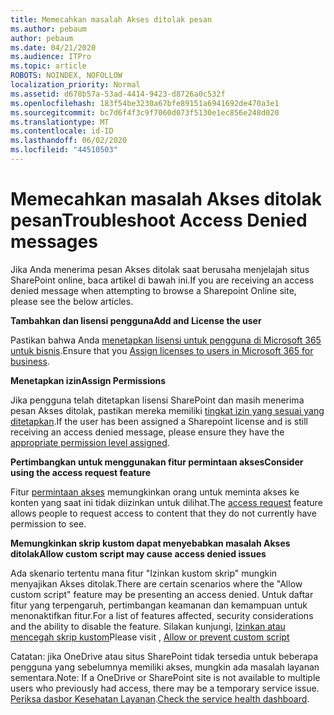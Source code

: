 ```yaml
---
title: Memecahkan masalah Akses ditolak pesan
ms.author: pebaum
author: pebaum
ms.date: 04/21/2020
ms.audience: ITPro
ms.topic: article
ROBOTS: NOINDEX, NOFOLLOW
localization_priority: Normal
ms.assetid: d678b57a-53ad-4414-9423-d8726a0c532f
ms.openlocfilehash: 183f54be3230a67bfe89151a6941692de470a3e1
ms.sourcegitcommit: bc7d6f4f3c9f7060d073f5130e1ec856e248d020
ms.translationtype: MT
ms.contentlocale: id-ID
ms.lasthandoff: 06/02/2020
ms.locfileid: "44510503"
---
```

# <a name="troubleshoot-access-denied-messages"></a><span data-ttu-id="0684e-102">Memecahkan masalah Akses ditolak pesan</span><span class="sxs-lookup"><span data-stu-id="0684e-102">Troubleshoot Access Denied messages</span></span>

<span data-ttu-id="0684e-103">Jika Anda menerima pesan Akses ditolak saat berusaha menjelajah situs SharePoint online, baca artikel di bawah ini.</span><span class="sxs-lookup"><span data-stu-id="0684e-103">If you are receiving an access denied message when attempting to browse a Sharepoint Online site, please see the below articles.</span></span>

<span data-ttu-id="0684e-104">**Tambahkan dan lisensi pengguna**</span><span class="sxs-lookup"><span data-stu-id="0684e-104">**Add and License the user**</span></span>

<span data-ttu-id="0684e-105">Pastikan bahwa Anda [menetapkan lisensi untuk pengguna di Microsoft 365 untuk bisnis](https://docs.microsoft.com/microsoft-365/admin/add-users/add-users).</span><span class="sxs-lookup"><span data-stu-id="0684e-105">Ensure that you [Assign licenses to users in Microsoft 365 for business](https://docs.microsoft.com/microsoft-365/admin/add-users/add-users).</span></span>

<span data-ttu-id="0684e-106">**Menetapkan izin**</span><span class="sxs-lookup"><span data-stu-id="0684e-106">**Assign Permissions**</span></span>

<span data-ttu-id="0684e-107">Jika pengguna telah ditetapkan lisensi SharePoint dan masih menerima pesan Akses ditolak, pastikan mereka memiliki [tingkat izin yang sesuai yang ditetapkan](https://docs.microsoft.com/sharepoint/understanding-permission-levels).</span><span class="sxs-lookup"><span data-stu-id="0684e-107">If the user has been assigned a Sharepoint license and is still receiving an access denied message, please ensure they have the [appropriate permission level assigned](https://docs.microsoft.com/sharepoint/understanding-permission-levels).</span></span>

<span data-ttu-id="0684e-108">**Pertimbangkan untuk menggunakan fitur permintaan akses**</span><span class="sxs-lookup"><span data-stu-id="0684e-108">**Consider using the access request feature**</span></span>

<span data-ttu-id="0684e-109">Fitur [permintaan akses](https://support.office.com/article/Set-up-and-manage-access-requests-94B26E0B-2822-49D4-929A-8455698654B3) memungkinkan orang untuk meminta akses ke konten yang saat ini tidak diizinkan untuk dilihat.</span><span class="sxs-lookup"><span data-stu-id="0684e-109">The [access request](https://support.office.com/article/Set-up-and-manage-access-requests-94B26E0B-2822-49D4-929A-8455698654B3) feature allows people to request access to content that they do not currently have permission to see.</span></span> 

<span data-ttu-id="0684e-110">**Memungkinkan skrip kustom dapat menyebabkan masalah Akses ditolak**</span><span class="sxs-lookup"><span data-stu-id="0684e-110">**Allow custom script may cause access denied issues**</span></span>

<span data-ttu-id="0684e-111">Ada skenario tertentu mana fitur "Izinkan kustom skrip" mungkin menyajikan Akses ditolak.</span><span class="sxs-lookup"><span data-stu-id="0684e-111">There are certain scenarios where the "Allow custom script" feature may be presenting an access denied.</span></span> <span data-ttu-id="0684e-112">Untuk daftar fitur yang terpengaruh, pertimbangan keamanan dan kemampuan untuk menonaktifkan fitur.</span><span class="sxs-lookup"><span data-stu-id="0684e-112">For a list of features affected, security considerations and the ability to disable the feature.</span></span> <span data-ttu-id="0684e-113">Silakan kunjungi, [Izinkan atau mencegah skrip kustom](https://docs.microsoft.com/sharepoint/allow-or-prevent-custom-script)</span><span class="sxs-lookup"><span data-stu-id="0684e-113">Please visit , [Allow or prevent custom script](https://docs.microsoft.com/sharepoint/allow-or-prevent-custom-script)</span></span>

<span data-ttu-id="0684e-114">Catatan: jika OneDrive atau situs SharePoint tidak tersedia untuk beberapa pengguna yang sebelumnya memiliki akses, mungkin ada masalah layanan sementara.</span><span class="sxs-lookup"><span data-stu-id="0684e-114">Note: If a OneDrive or SharePoint site is not available to multiple users who previously had access, there may be a temporary service issue.</span></span> <span data-ttu-id="0684e-115">[Periksa dasbor Kesehatan Layanan](https://portal.office.com/adminportal/home#/servicehealth).</span><span class="sxs-lookup"><span data-stu-id="0684e-115">[Check the service health dashboard](https://portal.office.com/adminportal/home#/servicehealth).</span></span>


  

